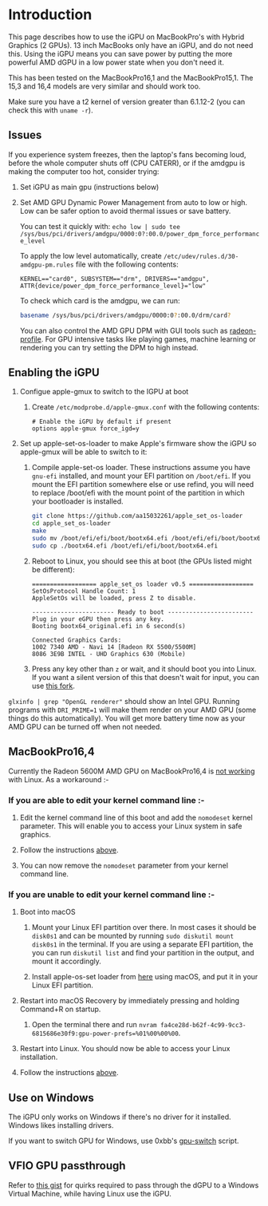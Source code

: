 # Introduction

This page describes how to use the iGPU on MacBookPro's with Hybrid Graphics (2 GPUs). 13 inch MacBooks only have an iGPU, and do not need this. Using the iGPU means you can save power by putting the more powerful AMD dGPU in a low power state when you don't need it.

This has been tested on the MacBookPro16,1 and the MacBookPro15,1. The 15,3 and 16,4 models are very similar and should work too.

Make sure you have a t2 kernel of version greater than 6.1.12-2 (you can check this with `uname -r`).

## Issues

If you experience system freezes, then the laptop's fans becoming loud, before the whole computer shuts off (CPU CATERR), or if the amdgpu is making the computer too hot, consider trying:

1.  Set iGPU as main gpu (instructions below)

2.  Set AMD GPU Dynamic Power Management from auto to low or high. Low can be safer option to avoid thermal issues or save battery.

    You can test it quickly with: `echo low | sudo tee /sys/bus/pci/drivers/amdgpu/0000:0?:00.0/power_dpm_force_performance_level`

    To apply the low level automatically, create `/etc/udev/rules.d/30-amdgpu-pm.rules` file with the following contents:

    ```plain
    KERNEL=="card0", SUBSYSTEM=="drm", DRIVERS=="amdgpu", ATTR{device/power_dpm_force_performance_level}="low"
    ```

    To check which card is the amdgpu, we can run:

    ```sh
    basename /sys/bus/pci/drivers/amdgpu/0000:0?:00.0/drm/card?
    ```

    You can also control the AMD GPU DPM with GUI tools such as [radeon-profile](https://github.com/emerge-e-world/radeon-profile). For GPU intensive tasks like playing games, machine learning or rendering you can try setting the DPM to high instead.

## Enabling the iGPU

1.  Configue apple-gmux to switch to the IGPU at boot

    1.  Create `/etc/modprobe.d/apple-gmux.conf` with the following contents:

        ```plain
        # Enable the iGPU by default if present
        options apple-gmux force_igd=y
        ```

2.  Set up apple-set-os-loader to make Apple's firmware show the iGPU so apple-gmux will be able to switch to it:

    1.  Compile apple-set-os loader. These instructions assume you have `gnu-efi` installed, and mount your EFI partition on `/boot/efi`. If you mount the EFI partition somewhere else or use refind, you will need to replace /boot/efi with the mount point of the partition in which your bootloader is installed.

        ```sh
        git clone https://github.com/aa15032261/apple_set_os-loader
        cd apple_set_os-loader
        make
        sudo mv /boot/efi/efi/boot/bootx64.efi /boot/efi/efi/boot/bootx64_original.efi
        sudo cp ./bootx64.efi /boot/efi/efi/boot/bootx64.efi
        ```

    2.  Reboot to Linux, you should see this at boot (the GPUs listed might be different):

        ```plain
        ================== apple_set_os loader v0.5 ==================
        SetOsProtocol Handle Count: 1
        AppleSetOs will be loaded, press Z to disable.
        
        ----------------------- Ready to boot ------------------------
        Plug in your eGPU then press any key.
        Booting bootx64_original.efi in 6 second(s)
        
        Connected Graphics Cards:
        1002 7340 AMD - Navi 14 [Radeon RX 5500/5500M]
        8086 3E9B INTEL - UHD Graphics 630 (Mobile)
        ```

    3.  Press any key other than `z` or wait, and it should boot you into Linux. If you want a silent version of this that doesn't wait for input, you can use [this fork](https://github.com/Redecorating/apple_set_os-loader).

`glxinfo | grep "OpenGL renderer"` should show an Intel GPU. Running programs with `DRI_PRIME=1` will make them render on your AMD GPU (some things do this automatically). You will get more battery time now as your AMD GPU can be turned off when not needed.

## MacBookPro16,4

Currently the Radeon 5600M AMD GPU on MacBookPro16,4 is [not working](https://lore.kernel.org/all/3AFB9142-2BD0-46F9-AEA9-C9C5D13E68E6@live.com/) with Linux. As a workaround :-

### If you are able to edit your kernel command line :-

1. Edit the kernel command line of this boot and add the `nomodeset` kernel parameter. This will enable you to access your Linux system in safe graphics.

2. Follow the instructions [above](#enabling-the-igpu).

3. You can now remove the `nomodeset` parameter from your kernel command line.

### If you are unable to edit your kernel command line :-

1. Boot into macOS

    1. Mount your Linux EFI partition over there. In most cases it should be `disk0s1` and can be mounted by running `sudo diskutil mount disk0s1` in the terminal. If you are using a separate EFI partition, the you can run `diskutil list` and find your partition in the output, and mount it accordingly.

    2. Install apple-os-set loader from [here](https://github.com/Redecorating/apple_set_os-loader) using macOS, and put it in your Linux EFI partition.

3. Restart into macOS Recovery by immediately pressing and holding Command+R on startup.

    1. Open the terminal there and run `nvram fa4ce28d-b62f-4c99-9cc3-6815686e30f9:gpu-power-prefs=%01%00%00%00`.

4. Restart into Linux. You should now be able to access your Linux installation.

5. Follow the instructions [above](#enabling-the-igpu).

## Use on Windows

The iGPU only works on Windows if there's no driver for it installed. Windows likes installing drivers.

If you want to switch GPU for Windows, use 0xbb's [gpu-switch](https://github.com/0xbb/gpu-switch#windows-810-usage) script.

## VFIO GPU passthrough

Refer to [this gist](https://gist.github.com/Redecorating/956a672e6922e285de83fdd7d9982e5e) for quirks required to pass through the dGPU to a Windows Virtual Machine, while having Linux use the iGPU.
